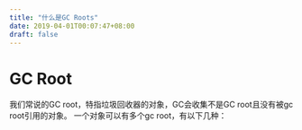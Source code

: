 ```yaml
---
title: "什么是GC Roots"
date: 2019-04-01T00:07:47+08:00
draft: false
---
```


# GC Root
我们常说的GC root，特指垃圾回收器的对象，GC会收集不是GC root且没有被gc root引用的对象。
一个对象可以有多个gc root，有以下几种：